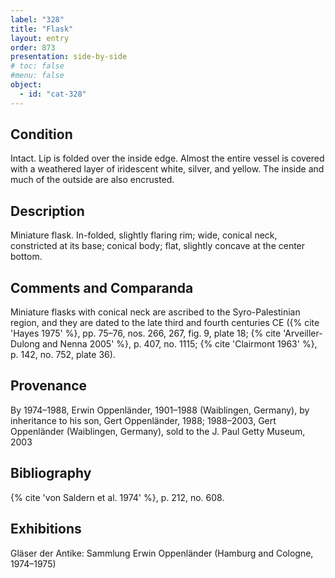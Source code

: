 ```yaml
---
label: "328"
title: "Flask"
layout: entry
order: 873
presentation: side-by-side
# toc: false
#menu: false 
object:
  - id: "cat-328"
---
```


## Condition

Intact. Lip is folded over the inside edge. Almost the entire vessel is covered with a weathered layer of iridescent white, silver, and yellow. The inside and much of the outside are also encrusted.

## Description

Miniature flask. In-folded, slightly flaring rim; wide, conical neck, constricted at its base; conical body; flat, slightly concave at the center bottom.

## Comments and Comparanda

Miniature flasks with conical neck are ascribed to the Syro-Palestinian region, and they are dated to the late third and fourth centuries CE ({% cite 'Hayes 1975' %}, pp. 75–76, nos. 266, 267, fig. 9, plate 18; {% cite 'Arveiller-Dulong and Nenna 2005' %}, p. 407, no. 1115; {% cite 'Clairmont 1963' %}, p. 142, no. 752, plate 36).

## Provenance

By 1974–1988, Erwin Oppenländer, 1901–1988 (Waiblingen, Germany), by inheritance to his son, Gert Oppenländer, 1988; 1988–2003, Gert Oppenländer (Waiblingen, Germany), sold to the J. Paul Getty Museum, 2003

## Bibliography

{% cite 'von Saldern et al. 1974' %}, p. 212, no. 608.

## Exhibitions

Gläser der Antike: Sammlung Erwin Oppenländer (Hamburg and Cologne, 1974–1975)